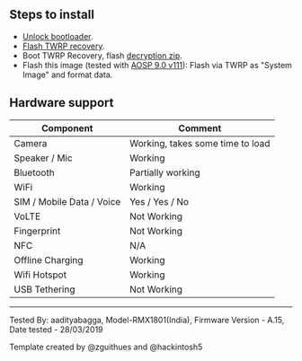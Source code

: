 
## Steps to install

* [Unlock bootloader](https://c.realme.com/in/post-details/1085078965883764736).
* [Flash TWRP recovery](https://samarv-121.github.io/twrp-3.2.3-RMX1801/).
* Boot TWRP Recovery, flash [decryption zip](https://drive.google.com/file/d/1IPImCpeb9MDAQzrnxi1kfkKzOHpZS2Lr/view).
* Flash this image (tested with [AOSP 9.0 v111](https://github.com/phhusson/treble_experimentations/releases/tag/v111)):
    Flash via TWRP as "System Image" and format data.

## Hardware support

| Component                 |      Comment                                              |
|---------------------------|-----------------------------------------------------------|
| Camera                    | Working, takes some time to load                          |
| Speaker / Mic             | Working                                                   |
| Bluetooth                 | Partially working                                         |
| WiFi                      | Working                                                   |
| SIM / Mobile Data / Voice | Yes / Yes / No                                            |
| VoLTE                     | Not Working                                               |
| Fingerprint               | Not Working                                               |
| NFC                       | N/A                                                       |
| Offline Charging          | Working                                                   |
| Wifi Hotspot              | Working                                                   |
| USB Tethering             | Not Working                                               |
---

Tested By: aadityabagga, Model-RMX1801(India), Firmware Version - A.15, Date tested - 28/03/2019

Template created by @zguithues and @hackintosh5